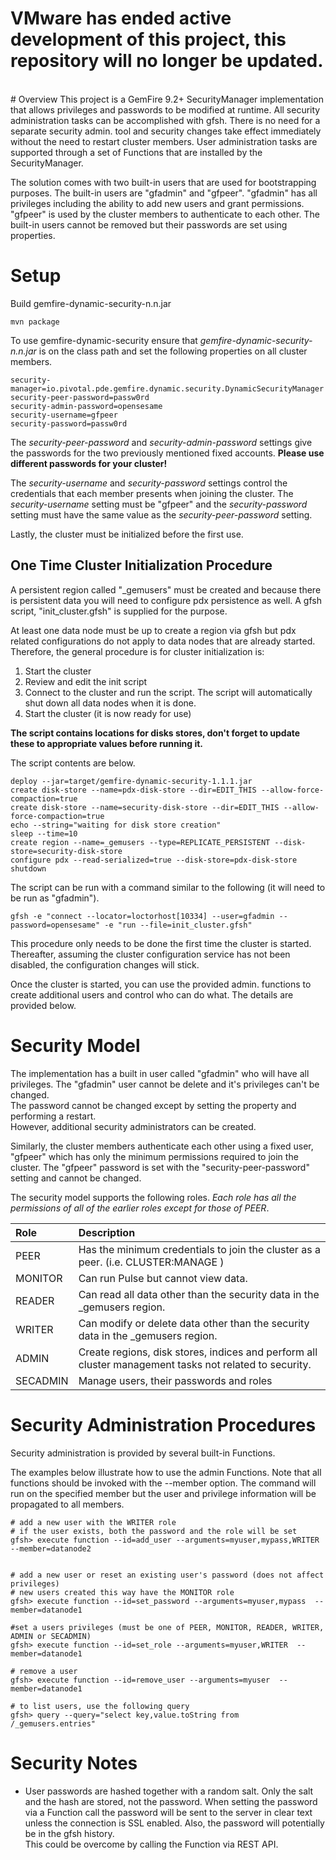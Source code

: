 <h1> VMware has ended active development of this project, this repository will no longer be updated.</h1><br># Overview
This project is a GemFire 9.2+ SecurityManager implementation that allows
privileges  and passwords to be modified at runtime. All security administration
tasks can be accomplished with gfsh. There is no need for a separate security
admin. tool and security changes take effect immediately without the need
to restart cluster members. User administration  tasks are supported through
a set of Functions that are installed by the SecurityManager.

The solution comes with two built-in users that are used for bootstrapping
purposes.  The built-in users are "gfadmin" and "gfpeer".  "gfadmin" has all
privileges including the ability to add new users and grant permissions. "gfpeer"
is used by the cluster members to authenticate to each other.  The built-in users
cannot be removed but their passwords are set using properties.

# Setup #

Build gemfire-dynamic-security-n.n.jar

```
mvn package
```

To use gemfire-dynamic-security ensure that _gemfire-dynamic-security-n.n.jar_
is on the class path and set the following properties on all cluster members.

```
security-manager=io.pivotal.pde.gemfire.dynamic.security.DynamicSecurityManager
security-peer-password=passw0rd
security-admin-password=opensesame
security-username=gfpeer
security-password=passw0rd
```

The _security-peer-password_ and _security-admin-password_ settings give the
passwords for the two previously mentioned fixed accounts. __Please use
different passwords for your cluster!__

The _security-username_ and _security-password_ settings control the
credentials that each member presents when joining the cluster.  The
_security-username_ setting must be "gfpeer" and the _security-password_
setting must have the same value as the _security-peer-password_ setting.

Lastly, the cluster must be initialized before the first use.

## One Time Cluster Initialization Procedure ##

A persistent region called "_gemusers" must be created and because there is
persistent data you will need to configure pdx persistence as well.  A gfsh
script, "init_cluster.gfsh" is supplied for the purpose.

At least one data node must be up to create a region via gfsh but pdx related
configurations do not apply to data nodes that are already started.  Therefore,
the general procedure is for cluster initialization is:

1. Start the cluster
2. Review and edit the init script
3. Connect to the cluster and run the script.  The script will automatically
shut down all data nodes when it is done.
4. Start the cluster (it is now ready for use)

__The script contains locations for disks stores, don't forget to update these
to appropriate values before running it.__

The script contents are below.

```
deploy --jar=target/gemfire-dynamic-security-1.1.1.jar  
create disk-store --name=pdx-disk-store --dir=EDIT_THIS --allow-force-compaction=true
create disk-store --name=security-disk-store --dir=EDIT_THIS --allow-force-compaction=true
echo --string="waiting for disk store creation"
sleep --time=10
create region --name=_gemusers --type=REPLICATE_PERSISTENT --disk-store=security-disk-store
configure pdx --read-serialized=true --disk-store=pdx-disk-store
shutdown
```

The script can be run with a command similar to the following (it will need to
  be run as "gfadmin").

```
gfsh -e "connect --locator=loctorhost[10334] --user=gfadmin --password=opensesame" -e "run --file=init_cluster.gfsh"
```

This procedure only needs to be done the first time the cluster is started.
Thereafter, assuming the cluster configuration service has not been disabled,
the configuration changes will stick.

Once the cluster is started, you can use the provided admin. functions to
create additional users and control who can do what.  The details are provided
below.

# Security Model #

The implementation has a built in user called "gfadmin" who will have all
privileges. The "gfadmin" user cannot be delete and it's privileges can't be changed.  
The password cannot be changed except by setting the property and performing a restart.  
However, additional security administrators can be created.

Similarly, the cluster members authenticate each other using a fixed user,
"gfpeer" which has only the minimum permissions required to join the cluster.
The "gfpeer" password is set with the "security-peer-password" setting and
cannot be changed.

The security model supports the following roles. _Each role has all the
permissions of all of the earlier roles except for those of PEER_.

| Role     | Description                                                       |
|:---------|:------------------------------------------------------------------|
| PEER     | Has the minimum credentials to join the cluster as a peer.  (i.e. CLUSTER:MANAGE ) |
| MONITOR  | Can run Pulse but cannot view data.                               |
| READER   | Can read all data other than the security data in the _gemusers region.|
| WRITER   | Can modify or delete data other than the security data in the _gemusers region.|
| ADMIN    | Create regions, disk stores, indices and perform all cluster management tasks not related to security. |
| SECADMIN | Manage users, their passwords and roles                           |


# Security Administration Procedures #

Security administration is provided by several built-in Functions.

The examples below illustrate how to use the admin Functions.  Note that all
functions should be invoked with the --member option. The command will run
on the specified member but the user and privilege information will be propagated
to all members.

```
# add a new user with the WRITER role
# if the user exists, both the password and the role will be set
gfsh> execute function --id=add_user --arguments=myuser,mypass,WRITER --member=datanode2


# add a new user or reset an existing user's password (does not affect privileges)
# new users created this way have the MONITOR role
gfsh> execute function --id=set_password --arguments=myuser,mypass  --member=datanode1

#set a users privileges (must be one of PEER, MONITOR, READER, WRITER, ADMIN or SECADMIN)
gfsh> execute function --id=set_role --arguments=myuser,WRITER  --member=datanode1

# remove a user
gfsh> execute function --id=remove_user --arguments=myuser  --member=datanode1

# to list users, use the following query
gfsh> query --query="select key,value.toString from /_gemusers.entries"

```



# Security Notes #

- User passwords are hashed together with a random salt.  Only the salt and the
hash are stored, not the password.  When setting the password via a Function
call the password will be sent to the server in clear text unless the connection
is SSL enabled.  Also, the password will potentially be in the gfsh history.  
This could be overcome by calling the Function via REST API.
